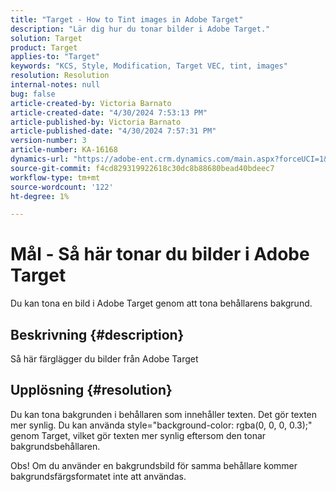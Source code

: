 ```yaml
---
title: "Target - How to Tint images in Adobe Target"
description: "Lär dig hur du tonar bilder i Adobe Target."
solution: Target
product: Target
applies-to: "Target"
keywords: "KCS, Style, Modification, Target VEC, tint, images"
resolution: Resolution
internal-notes: null
bug: false
article-created-by: Victoria Barnato
article-created-date: "4/30/2024 7:53:13 PM"
article-published-by: Victoria Barnato
article-published-date: "4/30/2024 7:57:31 PM"
version-number: 3
article-number: KA-16168
dynamics-url: "https://adobe-ent.crm.dynamics.com/main.aspx?forceUCI=1&pagetype=entityrecord&etn=knowledgearticle&id=e0292442-2b07-ef11-9f8a-6045bd0a08d9"
source-git-commit: f4cd829319922618c30dc8b88680bead40bdeec7
workflow-type: tm+mt
source-wordcount: '122'
ht-degree: 1%

---
```


# Mål - Så här tonar du bilder i Adobe Target


Du kan tona en bild i Adobe Target genom att tona behållarens bakgrund.

## Beskrivning {#description}


Så här färglägger du bilder från Adobe Target


## Upplösning {#resolution}


Du kan tona bakgrunden i behållaren som innehåller texten. Det gör texten mer synlig.
Du kan använda style=&quot;background-color: rgba(0, 0, 0, 0.3);&quot; genom Target, vilket gör texten mer synlig eftersom den tonar bakgrundsbehållaren.

Obs! Om du använder en bakgrundsbild för samma behållare kommer bakgrundsfärgsformatet inte att användas.
